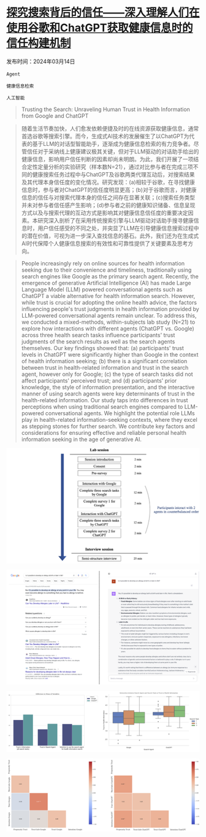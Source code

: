 # [探究搜索背后的信任——深入理解人们在使用谷歌和ChatGPT获取健康信息时的信任构建机制](https://arxiv.org/abs/2403.09987)

发布时间：2024年03月14日

`Agent`

`健康信息检索`

`人工智能`

> Trusting the Search: Unraveling Human Trust in Health Information from Google and ChatGPT

> 随着生活节奏加快，人们愈发依赖便捷及时的在线资源获取健康信息，通常首选谷歌等搜索引擎。而今，生成式AI技术的发展催生了以ChatGPT为代表的基于LLM的对话型智能助手，逐渐成为健康信息检索的有力竞争者。尽管信任对于采纳线上健康建议极其关键，但对于LLM驱动的对话助手给出的健康信息，影响用户信任判断的因素却尚未明朗。为此，我们开展了一项结合定性定量分析的实验研究（样本数N=21），通过对比参与者在完成三项不同的健康搜索任务过程中与ChatGPT及谷歌两类代理互动后，对搜索结果及其代理本身信任度的变化情况。研究发现：(a)相较于谷歌，在寻找健康信息时，参与者对ChatGPT的信任度明显更高；(b)对于谷歌而言，对健康信息的信任与对搜索代理本身的信任之间存在显著关联；(c)搜索任务类型并未对参与者信任感产生影响；(d)参与者之前的健康知识储备、信息呈现方式以及与搜索代理的互动方式是影响其对健康信息信任度的重要决定因素。本研究深入剖析了在采用传统搜索引擎与LLM驱动对话助手搜寻健康信息时，用户信任感受的不同之处，并突显了LLM在引导健康信息搜索过程中的潜在价值，可视为进一步深入查找信息的基石。此外，我们还为在生成式AI时代保障个人健康信息搜索的有效性和可靠性提供了关键要素及思考方向。

> People increasingly rely on online sources for health information seeking due to their convenience and timeliness, traditionally using search engines like Google as the primary search agent. Recently, the emergence of generative Artificial Intelligence (AI) has made Large Language Model (LLM) powered conversational agents such as ChatGPT a viable alternative for health information search. However, while trust is crucial for adopting the online health advice, the factors influencing people's trust judgments in health information provided by LLM-powered conversational agents remain unclear. To address this, we conducted a mixed-methods, within-subjects lab study (N=21) to explore how interactions with different agents (ChatGPT vs. Google) across three health search tasks influence participants' trust judgments of the search results as well as the search agents themselves. Our key findings showed that: (a) participants' trust levels in ChatGPT were significantly higher than Google in the context of health information seeking; (b) there is a significant correlation between trust in health-related information and trust in the search agent, however only for Google; (c) the type of search tasks did not affect participants' perceived trust; and (d) participants' prior knowledge, the style of information presentation, and the interactive manner of using search agents were key determinants of trust in the health-related information. Our study taps into differences in trust perceptions when using traditional search engines compared to LLM-powered conversational agents. We highlight the potential role LLMs play in health-related information-seeking contexts, where they excel as stepping stones for further search. We contribute key factors and considerations for ensuring effective and reliable personal health information seeking in the age of generative AI.

![探究搜索背后的信任——深入理解人们在使用谷歌和ChatGPT获取健康信息时的信任构建机制](../../../paper_images/2403.09987/procedure.png)

![探究搜索背后的信任——深入理解人们在使用谷歌和ChatGPT获取健康信息时的信任构建机制](../../../paper_images/2403.09987/interface.png)

![探究搜索背后的信任——深入理解人们在使用谷歌和ChatGPT获取健康信息时的信任构建机制](../../../paper_images/2403.09987/mean-difference-3.png)

![探究搜索背后的信任——深入理解人们在使用谷歌和ChatGPT获取健康信息时的信任构建机制](../../../paper_images/2403.09987/correlation-2.png)